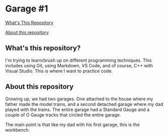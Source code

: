 # Garage #1

[What's This Repository](#what)

[About this repository](#dad)

## What's this repository? <a name="what" /></a>

I'm trying to learn/brush up on different programming techniques. This includes using Git, using Markdown, VS Code, and of course, C++ with Visual Studio. This is where I want to practice code.

## About this repository <a name="dad"/></a>

Growing up, we had two garages. One attached to the house where my father made the model trains, and a second detached garage where my dad played with the trains. The entire garage had a Standard Gauge and a couple of O Gauge tracks that circled the entire garage.

The main point is that like my dad with his first garage, this is the workbench. 